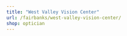 ```yaml
---
title: "West Valley Vision Center"
url: /fairbanks/west-valley-vision-center/
shop: optician
---
```

